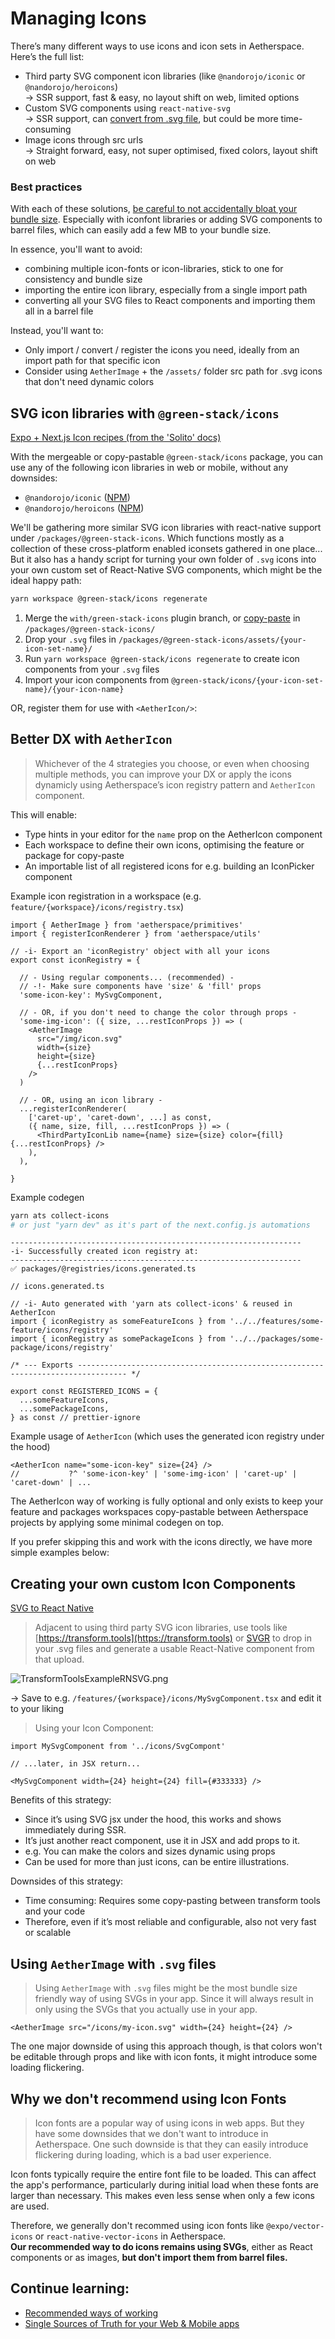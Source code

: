 # Managing Icons

There’s many different ways to use icons and icon sets in Aetherspace. Here’s the full list:

- Third party SVG component icon libraries (like `@nandorojo/iconic` or `@nandorojo/heroicons`)  
→ SSR support, fast & easy, no layout shift on web, limited options
- Custom SVG components using `react-native-svg`  
→ SSR support, can [convert from .svg file](https://transform.tools/svg-to-react-native), but could be more time-consuming
- Image icons through src urls  
→ Straight forward, easy, not super optimised, fixed colors, layout shift on web  

### Best practices

With each of these solutions, [be careful to not accidentally bloat your bundle size](https://twitter.com/Baconbrix/status/1676329985064435712). Especially with iconfont libraries or adding SVG components to barrel files, which can easily add a few MB to your bundle size.

In essence, you'll want to avoid:
- combining multiple icon-fonts or icon-libraries, stick to one for consistency and bundle size
- importing the entire icon library, especially from a single import path
- converting all your SVG files to React components and importing them all in a barrel file

Instead, you'll want to:
- Only import / convert / register the icons you need, ideally from an import path for that specific icon
- Consider using `AetherImage` + the `/assets/` folder src path for .svg icons that don't need dynamic colors

## SVG icon libraries with `@green-stack/icons`

[Expo + Next.js Icon recipes (from the 'Solito' docs)](https://solito.dev/recipes/icons)

With the mergeable or copy-pastable `@green-stack/icons` package, you can use any of the following icon libraries in web or mobile, without any downsides:
- `@nandorojo/iconic` ([NPM](https://github.com/nandorojo/react-native-iconic))
- `@nandorojo/heroicons` ([NPM](https://github.com/nandorojo/react-native-heroicons))

We'll be gathering more similar SVG icon libraries with react-native support under `/packages/@green-stack-icons`. Which functions mostly as a collection of these cross-platform enabled iconsets gathered in one place... But it also has a handy script for turning your own folder of `.svg` icons into your own custom set of React-Native SVG components, which might be the ideal happy path:

```bash
yarn workspace @green-stack/icons regenerate
```

1. Merge the `with/green-stack-icons` plugin branch, or [copy-paste](/packages/@aetherspace/core/README.md#designed-for-copy-paste) in `/packages/@green-stack-icons/`
2. Drop your `.svg` files in `/packages/@green-stack-icons/assets/{your-icon-set-name}/`
3. Run `yarn workspace @green-stack/icons regenerate` to create icon components from your `.svg` files
4. Import your icon components from `@green-stack/icons/{your-icon-set-name}/{your-icon-name}`

OR, register them for use with `<AetherIcon/>`:

## Better DX with `AetherIcon`

> Whichever of the 4 strategies you choose, or even when choosing multiple methods, you can improve your DX or apply the icons dynamicly using Aetherspace’s icon registry pattern and `AetherIcon` component.

This will enable:

- Type hints in your editor for the `name` prop on the AetherIcon component
- Each workspace to define their own icons, optimising the feature or package for copy-paste
- An importable list of all registered icons for e.g. building an IconPicker component

Example icon registration in a workspace (e.g. `feature/{workspace}/icons/registry.tsx`)

```tsx
import { AetherImage } from 'aetherspace/primitives'
import { registerIconRenderer } from 'aetherspace/utils'

// -i- Export an 'iconRegistry' object with all your icons
export const iconRegistry = {

  // - Using regular components... (recommended) -
  // -!- Make sure components have 'size' & 'fill' props
  'some-icon-key': MySvgComponent,

  // - OR, if you don't need to change the color through props -
  'some-img-icon': ({ size, ...restIconProps }) => (
    <AetherImage
      src="/img/icon.svg"
      width={size}
      height={size}
      {...restIconProps}
    />
  )

  // - OR, using an icon library -
  ...registerIconRenderer(
    ['caret-up', 'caret-down', ...] as const,
    ({ name, size, fill, ...restIconProps }) => (
      <ThirdPartyIconLib name={name} size={size} color={fill} {...restIconProps} />
    ),
  ),

}
```

Example codegen

```bash
yarn ats collect-icons 
# or just "yarn dev" as it's part of the next.config.js automations
```

```tsx
-----------------------------------------------------------------
-i- Successfully created icon registry at:
-----------------------------------------------------------------
✅ packages/@registries/icons.generated.ts
```

```tsx
// icons.generated.ts

// -i- Auto generated with 'yarn ats collect-icons' & reused in AetherIcon
import { iconRegistry as someFeatureIcons } from '../../features/some-feature/icons/registry'
import { iconRegistry as somePackageIcons } from '../../packages/some-package/icons/registry'

/* --- Exports --------------------------------------------------------------------------------- */

export const REGISTERED_ICONS = {
  ...someFeatureIcons,
  ...somePackageIcons,
} as const // prettier-ignore
```

Example usage of `AetherIcon` (which uses the generated icon registry under the hood)

```tsx
<AetherIcon name="some-icon-key" size={24} />
//           ?^ 'some-icon-key' | 'some-img-icon' | 'caret-up' | 'caret-down' | ...
```

The AetherIcon way of working is fully optional and only exists to keep your feature and packages workspaces copy-pastable between Aetherspace projects by applying some minimal codegen on top.

If you prefer skipping this and work with the icons directly, we have more simple examples below:

## Creating your own custom Icon Components

[SVG to React Native](https://transform.tools/svg-to-react-native)

> Adjacent to using third party SVG icon libraries, use tools like [https://transform.tools](https://transform.tools) or [SVGR](https://react-svgr.com/playground/?native=true&typescript=true) to drop in your .svg files and generate a usable React-Native component from that upload.

![TransformToolsExampleRNSVG.png](/.storybook/public/TransformToolsExampleRNSVG.png)

→ Save to e.g. `/features/{workspace}/icons/MySvgComponent.tsx` and edit it to your liking

> Using your Icon Component:

```tsx
import MySvgComponent from '../icons/SvgCompont'

// ...later, in JSX return...

<MySvgComponent width={24} height={24} fill={#333333} />
```

Benefits of this strategy:

- Since it’s using SVG jsx under the hood, this works and shows immediately during SSR.
- It’s just another react component, use it in JSX and add props to it.
- e.g. You can make the colors and sizes dynamic using props
- Can be used for more than just icons, can be entire illustrations.

Downsides of this strategy:

- Time consuming: Requires some copy-pasting between transform tools and your code
- Therefore, even if it’s most reliable and configurable, also not very fast or scalable

## Using `AetherImage` with `.svg` files

> Using `AetherImage` with `.svg` files might be the most bundle size friendly way of using SVGs in your app. Since it will always result in only using the SVGs that you actually use in your app.

```tsx
<AetherImage src="/icons/my-icon.svg" width={24} height={24} />
```

The one major downside of using this approach though, is that colors won't be editable through props and like with icon fonts, it might introduce some loading flickering.

## Why we don't recommend using Icon Fonts

> Icon fonts are a popular way of using icons in web apps. But they have some downsides that we don't want to introduce in Aetherspace. One such downside is that they can easily introduce flickering during loading, which is a bad user experience.

Icon fonts typically require the entire font file to be loaded. This can affect the app's performance, particularly during initial load when these fonts are larger than necessary. This makes even less sense when only a few icons are used.

Therefore, we generally don't recommed using icon fonts like `@expo/vector-icons` or `react-native-vector-icons` in Aetherspace.  
**Our recommended way to do icons remains using SVGs**, either as React components or as images, **but don't import them from barrel files.**

## Continue learning:

- [Recommended ways of working](/packages/@aetherspace/scripts/README.md)
- [Single Sources of Truth for your Web & Mobile apps](/packages/@aetherspace/schemas/README.md)
